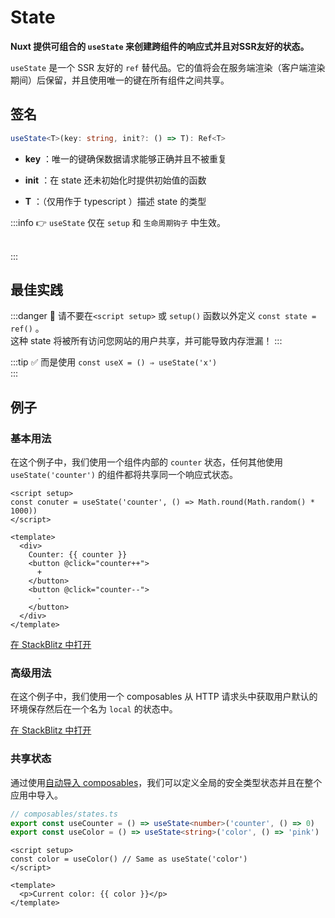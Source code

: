 # State

**Nuxt 提供可组合的 `useState` 来创建跨组件的响应式并且对SSR友好的状态。** 

`useState` 是一个 SSR 友好的 `ref` 替代品。它的值将会在服务端渲染（客户端渲染期间）后保留，并且使用唯一的键在所有组件之间共享。

## 签名

```TypeScript
useState<T>(key: string, init?: () => T): Ref<T>
```


- **key** ：唯一的键确保数据请求能够正确并且不被重复

- **init** ：在 state 还未初始化时提供初始值的函数

- **T** ：（仅用作于 typescript ）描述 state 的类型

:::info 👉 
`useState` 仅在 `setup` 和 `生命周期钩子` 中生效。

<br />
:::

## 最佳实践


:::danger 🚨 
请不要在`<script setup>` 或 `setup()` 函数以外定义 `const state = ref()` 。<br />这种 state 将被所有访问您网站的用户共享，并可能导致内存泄漏！
:::

:::tip ✅
而是使用 `const useX = () ⇒ useState('x')`
<br />
:::

## 例子

### 基本用法

在这个例子中，我们使用一个组件内部的 `counter` 状态，任何其他使用 `useState('counter')` 的组件都将共享同一个响应式状态。

```vue
<script setup>
const conuter = useState('counter', () => Math.round(Math.random() * 1000))
</script>

<template>
  <div>
    Counter: {{ counter }}
    <button @click="counter++">
      +
    </button>
    <button @click="counter--">
      -
    </button>
  </div>
</template>
```


[在 StackBlitz 中打开](https://stackblitz.com/github/nuxt/framework/tree/main/examples/use-state?file=app.vue&terminal=dev)

### 高级用法

在这个例子中，我们使用一个 composables 从 HTTP 请求头中获取用户默认的环境保存然后在一个名为 `local` 的状态中。

[在 StackBlitz 中打开](https://stackblitz.com/github/nuxt/framework/tree/main/examples/locale?file=app.vue&terminal=dev)

### 共享状态

通过使用[自动导入 composables](/composables)，我们可以定义全局的安全类型状态并且在整个应用中导入。

```typescript
// composables/states.ts
export const useCounter = () => useState<number>('counter', () => 0)
export const useColor = () => useState<string>('color', () => 'pink')
```


```vue
<script setup>
const color = useColor() // Same as useState('color')
</script>

<template>
  <p>Current color: {{ color }}</p>
</template>
```


